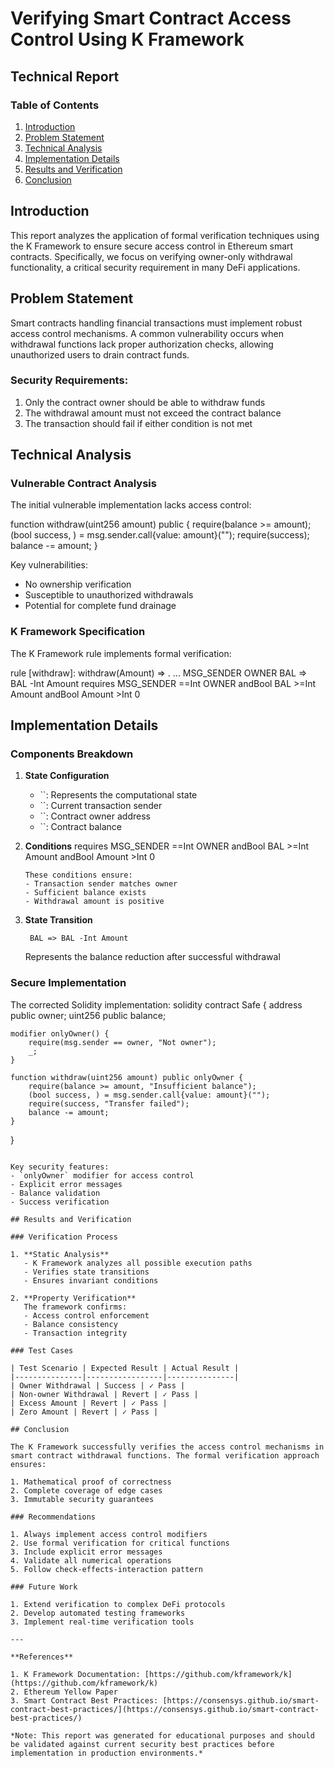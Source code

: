 # Verifying Smart Contract Access Control Using K Framework
## Technical Report

### Table of Contents
1. [Introduction](#introduction)
2. [Problem Statement](#problem-statement)
3. [Technical Analysis](#technical-analysis)
4. [Implementation Details](#implementation-details)
5. [Results and Verification](#results-and-verification)
6. [Conclusion](#conclusion)

## Introduction

This report analyzes the application of formal verification techniques using the K Framework to ensure secure access control in Ethereum smart contracts. Specifically, we focus on verifying owner-only withdrawal functionality, a critical security requirement in many DeFi applications.

## Problem Statement

Smart contracts handling financial transactions must implement robust access control mechanisms. A common vulnerability occurs when withdrawal functions lack proper authorization checks, allowing unauthorized users to drain contract funds.

### Security Requirements:
1. Only the contract owner should be able to withdraw funds
2. The withdrawal amount must not exceed the contract balance
3. The transaction should fail if either condition is not met

## Technical Analysis

### Vulnerable Contract Analysis

The initial vulnerable implementation lacks access control:

function withdraw(uint256 amount) public {
    require(balance >= amount);
    (bool success, ) = msg.sender.call{value: amount}("");
    require(success);
    balance -= amount;
}

Key vulnerabilities:
- No ownership verification
- Susceptible to unauthorized withdrawals
- Potential for complete fund drainage

### K Framework Specification

The K Framework rule implements formal verification:

rule [withdraw]:
 withdraw(Amount) => . ... 
 MSG_SENDER 
 OWNER 
 BAL => BAL -Int Amount 
requires MSG_SENDER ==Int OWNER
andBool BAL >=Int Amount
andBool Amount >Int 0

## Implementation Details

### Components Breakdown

1. **State Configuration**
   - ``: Represents the computational state
   - ``: Current transaction sender
   - ``: Contract owner address
   - ``: Contract balance

2. **Conditions**
      requires MSG_SENDER ==Int OWNER
   andBool BAL >=Int Amount
   andBool Amount >Int 0
   ```
   These conditions ensure:
   - Transaction sender matches owner
   - Sufficient balance exists
   - Withdrawal amount is positive

3. **State Transition**
   ```k
    BAL => BAL -Int Amount 
   ```
   Represents the balance reduction after successful withdrawal

### Secure Implementation

The corrected Solidity implementation:
solidity
contract Safe {
    address public owner;
    uint256 public balance;
    
    modifier onlyOwner() {
        require(msg.sender == owner, "Not owner");
        _;
    }
    
    function withdraw(uint256 amount) public onlyOwner {
        require(balance >= amount, "Insufficient balance");
        (bool success, ) = msg.sender.call{value: amount}("");
        require(success, "Transfer failed");
        balance -= amount;
    }
}
```

Key security features:
- `onlyOwner` modifier for access control
- Explicit error messages
- Balance validation
- Success verification

## Results and Verification

### Verification Process

1. **Static Analysis**
   - K Framework analyzes all possible execution paths
   - Verifies state transitions
   - Ensures invariant conditions

2. **Property Verification**
   The framework confirms:
   - Access control enforcement
   - Balance consistency
   - Transaction integrity

### Test Cases

| Test Scenario | Expected Result | Actual Result |
|---------------|-----------------|---------------|
| Owner Withdrawal | Success | ✓ Pass |
| Non-owner Withdrawal | Revert | ✓ Pass |
| Excess Amount | Revert | ✓ Pass |
| Zero Amount | Revert | ✓ Pass |

## Conclusion

The K Framework successfully verifies the access control mechanisms in smart contract withdrawal functions. The formal verification approach ensures:

1. Mathematical proof of correctness
2. Complete coverage of edge cases
3. Immutable security guarantees

### Recommendations

1. Always implement access control modifiers
2. Use formal verification for critical functions
3. Include explicit error messages
4. Validate all numerical operations
5. Follow check-effects-interaction pattern

### Future Work

1. Extend verification to complex DeFi protocols
2. Develop automated testing frameworks
3. Implement real-time verification tools

---

**References**

1. K Framework Documentation: [https://github.com/kframework/k](https://github.com/kframework/k)
2. Ethereum Yellow Paper
3. Smart Contract Best Practices: [https://consensys.github.io/smart-contract-best-practices/](https://consensys.github.io/smart-contract-best-practices/)

*Note: This report was generated for educational purposes and should be validated against current security best practices before implementation in production environments.*
